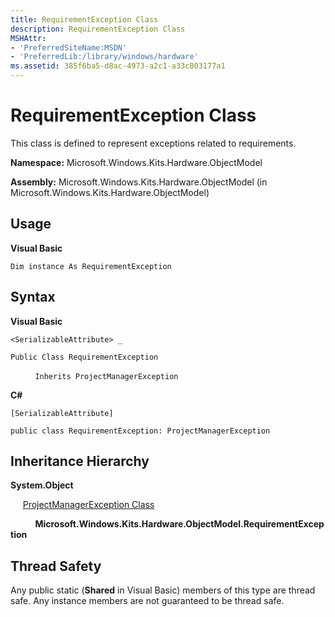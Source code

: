 ```yaml
---
title: RequirementException Class
description: RequirementException Class
MSHAttr:
- 'PreferredSiteName:MSDN'
- 'PreferredLib:/library/windows/hardware'
ms.assetid: 385f6ba5-d8ac-4973-a2c1-a33c803177a1
---
```


# RequirementException Class


This class is defined to represent exceptions related to requirements.

**Namespace:** Microsoft.Windows.Kits.Hardware.ObjectModel

**Assembly:** Microsoft.Windows.Kits.Hardware.ObjectModel (in Microsoft.Windows.Kits.Hardware.ObjectModel)

## <span id="Usage"></span><span id="usage"></span><span id="USAGE"></span>Usage


**Visual Basic**

`Dim instance As RequirementException`

## <span id="Syntax"></span><span id="syntax"></span><span id="SYNTAX"></span>Syntax


**Visual Basic**

`<SerializableAttribute> _`

`Public Class RequirementException`

          `Inherits ProjectManagerException`

**C#**

`[SerializableAttribute]`

`public class RequirementException: ProjectManagerException`

## <span id="Inheritance_Hierarchy"></span><span id="inheritance_hierarchy"></span><span id="INHERITANCE_HIERARCHY"></span>Inheritance Hierarchy


**System.Object**

     [ProjectManagerException Class](projectmanagerexception-class.md)

          **Microsoft.Windows.Kits.Hardware.ObjectModel.RequirementException**

## <span id="Thread_Safety"></span><span id="thread_safety"></span><span id="THREAD_SAFETY"></span>Thread Safety


Any public static (**Shared** in Visual Basic) members of this type are thread safe. Any instance members are not guaranteed to be thread safe.

 

 






